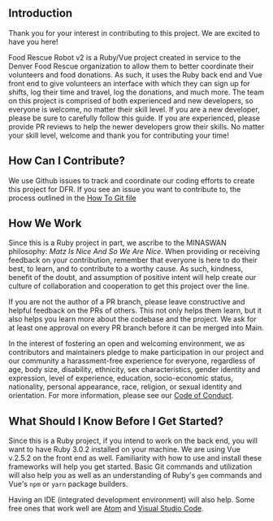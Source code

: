 ## Introduction
Thank you for your interest in contributing to this project. We are excited to have you here!

Food Rescue Robot v2 is a Ruby/Vue project created in service to the Denver Food Rescue organization to allow them to better coordinate their volunteers and food donations. As such, it uses the Ruby back end and Vue front end to give volunteers an interface with which they can sign up for shifts, log their time and travel, log the donations, and much more. The team on this project is comprised of both experienced and new developers, so everyone is welcome, no matter their skill level. If you are a new developer, please be sure to carefully follow this guide. If you are experienced, please provide PR reviews to help the newer developers grow their skills. No matter your skill level, welcome and thank you for contributing your time!

## How Can I Contribute?
We use Github issues to track and coordinate our coding efforts to create this project for DFR. If you see an issue you want to contribute to, the process outlined in the [How To Git file](git_how_to.md)

## How We Work
Since this is a Ruby project in part, we ascribe to the MINASWAN philosophy: *Matz Is Nice And So We Are Nice*. When providing or receiving feedback on your contribution, remember that everyone is here to do their best, to learn, and to contribute to a worthy cause. As such, kindness, benefit of the doubt, and assumption of positive intent will help create our culture of collaboration and cooperation to get this project over the line.

If you are not the author of a PR branch, please leave constructive and helpful feedback on the PRs of others. This not only helps them learn, but it also helps you learn more about the codebase and the project. We ask for at least one approval on every PR branch before it can be merged into Main.

In the interest of fostering an open and welcoming environment, we as contributors and maintainers pledge to make participation in our project and our community a harassment-free experience for everyone, regardless of age, body size, disability, ethnicity, sex characteristics, gender identity and expression, level of experience, education, socio-economic status, nationality, personal appearance, race, religion, or sexual identity and orientation. For more information, please see our [Code of Conduct](code_of_conduct.md).

## What Should I Know Before I Get Started?
Since this is a Ruby project, if you intend to work on the back end, you will want to have Ruby 3.0.2 installed on your machine. We are using Vue v.2.5.2 on the front end as well. Familiarity with how to use and install these frameworks will help you get started. Basic Git commands and utilization will also help you as well as an understanding of Ruby's `gem` commands and Vue's `npm` or `yarn` package builders.

Having an IDE (integrated development environment) will also help. Some free ones that work well are [Atom](https://github.com/atom/atom#installing) and [Visual Studio Code](https://code.visualstudio.com/).
